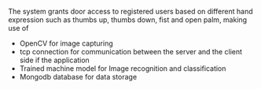 The system grants door access to registered users based on different hand expression such as thumbs up, thumbs down, fist and open palm, making use of 

- OpenCV for image capturing
- tcp connection for communication between the server and the client side if the application
- Trained machine model for Image recognition and classification
- Mongodb database for data storage
